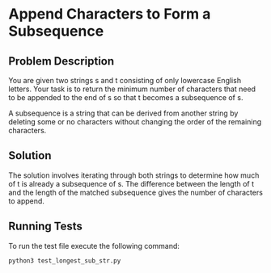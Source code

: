 # Append Characters to Form a Subsequence

## Problem Description

You are given two strings s and t consisting of only lowercase English letters. Your task is to return the minimum number of characters that need to be appended to the end of s so that t becomes a subsequence of s.

A subsequence is a string that can be derived from another string by deleting some or no characters without changing the order of the remaining characters.

## Solution

The solution involves iterating through both strings to determine how much of t is already a subsequence of s. The difference between the length of t and the length of the matched subsequence gives the number of characters to append.

## Running Tests

To run the test file execute the following command:

```bash
python3 test_longest_sub_str.py
```
